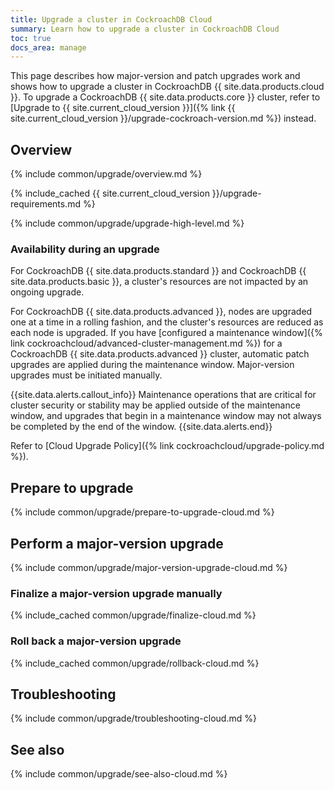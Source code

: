 ```yaml
---
title: Upgrade a cluster in CockroachDB Cloud
summary: Learn how to upgrade a cluster in CockroachDB Cloud
toc: true
docs_area: manage
---
```


This page describes how major-version and patch upgrades work and shows how to upgrade a cluster in CockroachDB {{ site.data.products.cloud }}. To upgrade a CockroachDB {{ site.data.products.core }} cluster, refer to [Upgrade to {{ site.current_cloud_version }}]({% link {{ site.current_cloud_version }}/upgrade-cockroach-version.md %}) instead.

## Overview

{% include common/upgrade/overview.md %}

{% include_cached {{ site.current_cloud_version }}/upgrade-requirements.md %}

{% include common/upgrade/upgrade-high-level.md %}

### Availability during an upgrade

For CockroachDB {{ site.data.products.standard }} and CockroachDB {{ site.data.products.basic }}, a cluster's resources are not impacted by an ongoing upgrade.

For CockroachDB {{ site.data.products.advanced }}, nodes are upgraded one at a time in a rolling fashion, and the cluster's resources are reduced as each node is upgraded. If you have [configured a maintenance window]({% link cockroachcloud/advanced-cluster-management.md %}) for a CockroachDB {{ site.data.products.advanced }} cluster, automatic patch upgrades are applied during the maintenance window. Major-version upgrades must be initiated manually.

{{site.data.alerts.callout_info}}
Maintenance operations that are critical for cluster security or stability may be applied outside of the maintenance window, and upgrades that begin in a maintenance window may not always be completed by the end of the window.
{{site.data.alerts.end}}

Refer to [Cloud Upgrade Policy]({% link cockroachcloud/upgrade-policy.md %}).

## Prepare to upgrade

{% include common/upgrade/prepare-to-upgrade-cloud.md %}

## Perform a major-version upgrade

{% include common/upgrade/major-version-upgrade-cloud.md %}

### Finalize a major-version upgrade manually

{% include_cached common/upgrade/finalize-cloud.md %}

### Roll back a major-version upgrade

{% include_cached common/upgrade/rollback-cloud.md %}

## Troubleshooting

{% include common/upgrade/troubleshooting-cloud.md %}

## See also

{% include common/upgrade/see-also-cloud.md %}
